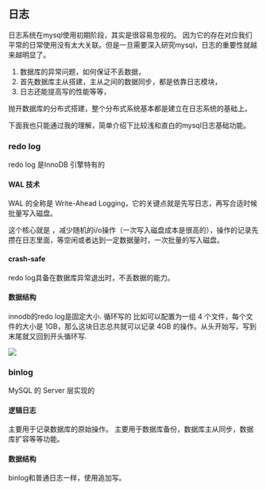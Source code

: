 ## 日志
日志系统在mysql使用初期阶段，其实是很容易忽视的。
因为它的存在对应我们平常的日常使用没有太大关联。但是一旦需要深入研究mysql，日志的重要性就越来越明显了。
1. 数据库的异常问题，如何保证不丢数据，
2. 首先数据库主从搭建，主从之间的数据同步，都是依靠日志模块，
3. 日志还能提高写的性能等等，

抛开数据库的分布式搭建，整个分布式系统基本都是建立在日志系统的基础上。

下面我也只能通过我的理解，简单介绍下比较浅和直白的mysql日志基础功能。

### redo log
redo log 是InnoDB 引擎特有的

#### WAL 技术
WAL 的全称是 Write-Ahead Logging，它的关键点就是先写日志，再写合适时候批量写入磁盘。

这个核心就是 ，减少随机的i/o操作（一次写入磁盘成本是很高的），操作的记录先攒在日志里面，等空闲或者达到一定数据量时，一次批量的写入磁盘。

#### crash-safe
redo log具备在数据库异常退出时，不丢数据的能力。

#### 数据结构
innodb的redo log是固定大小. 循环写的 比如可以配置为一组 4 个文件，每个文件的大小是 1GB，那么这块日志总共就可以记录 4GB 的操作。从头开始写，写到末尾就又回到开头循环写.

![](http://doc.tangguangyao.cn/media//202007/2020-07-06_142217.png)

### binlog
MySQL 的 Server 层实现的

#### 逻辑日志
主要用于记录数据库的原始操作。
主要用于数据库备份，数据库主从同步，数据库扩容等等功能。


#### 数据结构
binlog和普通日志一样，使用追加写。